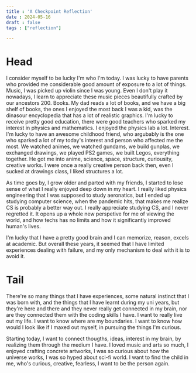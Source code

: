```yaml
---
title : 'A Checkpoint Reflection'
date : 2024-05-16
draft : false
tags : ["reflection"]

---
```


# Head
I consider myself to be lucky I'm who I'm today. I was lucky to have parents who provided me considerable good amount of exposure to a lot of things. Music, I was picked up violin since I was young. Even I don't play it nowadays, I learn to appreciate these music pieces beautifully crafted by our ancestors 200. Books. My dad reads a lot of books, and we have a big shelf of books, the ones I enjoyed the most back I was a kid, was the dinasour encyclopedia that has a lot of realistic graphics. I'm lucky to receive pretty good education, there were good teachers who sparked my interest in physics and mathematics. I enjoyed the physics lab a lot. Interest. I'm lucky to have an awesome childhood friend, who argubably is the one who sparked a lot of my today's interest and person who affected me the most. We watched animes, we watched gundams, we build gunplas, we exchanged drawings, we played PS2 games, we built Legos, everything together. He got me into anime, science, space, structure, curiousity, creative works. I were once a really creative person back then, even I sucked at drawings class, I liked structures a lot. 

As time goes by, I grow older and parted with my friends, I started to lose sense of what I really enjoyed deep down in my heart. I really liked physics engineering that I was supposed to study aeronatics, but I ended up studying computer science, when the pandemic hits, that makes me realize CS is probably a better way out. I really appreciate studying CS, and I never regretted it. It opens up a whole new perspetive for me of viewing the world, and how techs has no limits and how it significantly improved human's lives.

I'm lucky that I have a pretty good brain and I can memorize, reason, excels at academic. But overall these years, it seemed that I have limited experiences dealing with failure, and my only mechanism to deal with it is to avoid it.

# Tail

There're so many things that I have experiences, some natural instinct that I was born with, and the things that I have learnt during my uni years, but they're here and there and they never really get connected in my brain, nor are they connected them with the coding skills I have. I want to really live out my life. I want to know where are my boundaries. I want to know how would I look like if I maxed out myself, in pursuing the things I'm curious. 

Starting today, I want to connect thougths, ideas, interest in my brain, by realizing them through the medium I have. I loved music and arts so much, I enjoyed crafting concrete artworks, I was so curious about how the universe works, I was so hyped about sci-fi world. I want to find the child in me, who's curious, creative, fearless, I want to be the person again.  